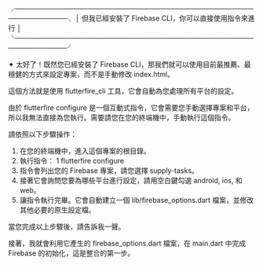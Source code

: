 ╭─────────────────────────────────────────────────────────────╮
│    但我已經安裝了 Firebase CLI，你可以直接使用指令來進行           │
╰─────────────────────────────────────────────────────────────╯

✦ 太好了！既然您已經安裝了 Firebase CLI，那我們就可以使用目前最推薦、最穩健的方式來設定專案，而不是手動修改 index.html。

這個方法就是使用 flutterfire_cli 工具，它會自動為您處理所有平台的設定。

由於 flutterfire configure 是一個互動式指令，它會需要您手動選擇專案和平台，所以我無法直接為您執行。需要請您在您的終端機中，手動執行這個指令。

請依照以下步驟操作：

1. 在您的終端機中，進入這個專案的根目錄。
2. 執行指令：
   1     flutterfire configure
3. 指令會列出您的 Firebase 專案，請您選擇 supply-tasks。
4. 接著它會詢問您要為哪些平台進行設定，請用空白鍵勾選 android, ios, 和 web。
5. 讓指令執行完畢。它會自動建立一個 lib/firebase_options.dart 檔案，並修改其他必要的原生設定檔。

當您完成以上步驟後，請告訴我一聲。

接著，我就會利用它產生的 firebase_options.dart 檔案，在 main.dart 中完成 Firebase 的初始化，這是整合的第一步。